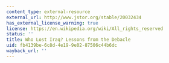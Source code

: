 ```yaml
---
content_type: external-resource
external_url: http://www.jstor.org/stable/20032434
has_external_license_warning: true
license: https://en.wikipedia.org/wiki/All_rights_reserved
status: ''
title: Who Lost Iraq? Lessons from the Debacle
uid: fb4139be-6c8d-4e19-9e02-87506c44b6dc
wayback_url: ''
---
```

